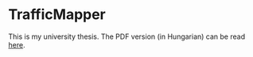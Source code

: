 # TrafficMapper
This is my university thesis. The PDF version (in Hungarian) can be read [here](https://github.com/attila-fenyvesi/TrafficMapper/blob/main/doc/K%C3%B6z%C3%BAti%20forgalomelemz%C3%A9s%20neur%C3%A1lis%20h%C3%A1l%C3%B3zatokkal.pdf).

